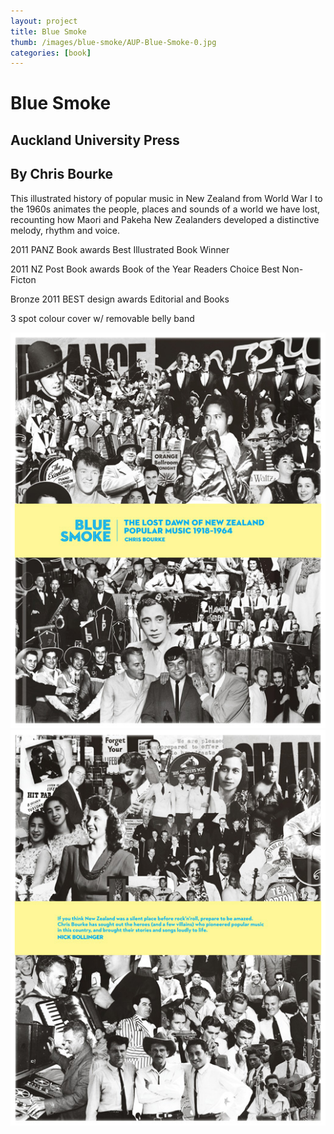 ```yaml
---
layout: project
title: Blue Smoke
thumb: /images/blue-smoke/AUP-Blue-Smoke-0.jpg
categories: [book]
---
```


# Blue Smoke

## Auckland University Press
## By Chris Bourke

This illustrated history of popular music in New Zealand from World War I to the 1960s animates the people, places and sounds of a world we have lost, recounting how Maori and Pakeha New Zealanders developed a distinctive melody, rhythm and voice.

2011 PANZ Book awards 
Best Illustrated Book 
Winner

2011 NZ Post Book awards
Book of the Year
Readers Choice
Best Non-Ficton

Bronze
2011 BEST design awards 
Editorial and Books


3 spot colour cover w/ removable belly band

![](/images/blue-smoke/AUP-Blue-Smoke-1.jpg)
![](/images/blue-smoke/AUP-Blue-Smoke-2.jpg)